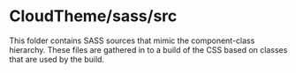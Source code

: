 # CloudTheme/sass/src

This folder contains SASS sources that mimic the component-class hierarchy. These files
are gathered in to a build of the CSS based on classes that are used by the build.
